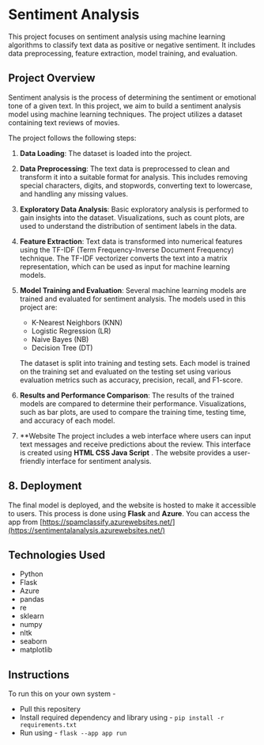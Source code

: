 # Sentiment Analysis

This project focuses on sentiment analysis using machine learning algorithms to classify text data as positive or negative sentiment. It includes data preprocessing, feature extraction, model training, and evaluation.

## Project Overview

Sentiment analysis is the process of determining the sentiment or emotional tone of a given text. In this project, we aim to build a sentiment analysis model using machine learning techniques. The project utilizes a dataset containing text reviews of movies.

The project follows the following steps:

1. **Data Loading**: The dataset is loaded into the project.

2. **Data Preprocessing**: The text data is preprocessed to clean and transform it into a suitable format for analysis. This includes removing special characters, digits, and stopwords, converting text to lowercase, and handling any missing values.

3. **Exploratory Data Analysis**: Basic exploratory analysis is performed to gain insights into the dataset. Visualizations, such as count plots, are used to understand the distribution of sentiment labels in the data.

4. **Feature Extraction**: Text data is transformed into numerical features using the TF-IDF (Term Frequency-Inverse Document Frequency) technique. The TF-IDF vectorizer converts the text into a matrix representation, which can be used as input for machine learning models.

5. **Model Training and Evaluation**: Several machine learning models are trained and evaluated for sentiment analysis. The models used in this project are:

   - K-Nearest Neighbors (KNN)
   - Logistic Regression (LR)
   - Naive Bayes (NB)
   - Decision Tree (DT)

   The dataset is split into training and testing sets. Each model is trained on the training set and evaluated on the testing set using various evaluation metrics such as accuracy, precision, recall, and F1-score.

6. **Results and Performance Comparison**: The results of the trained models are compared to determine their performance. Visualizations, such as bar plots, are used to compare the training time, testing time, and accuracy of each model.

7. **Website
The project includes a web interface where users can input text messages and receive predictions about the review. This interface is created using **HTML CSS Java Script** . The website provides a user-friendly interface for sentiment analysis.

## 8. Deployment
The final model is deployed, and the website is hosted to make it accessible to users. This process is done using **Flask** and **Azure**.
You can access the app from [https://spamclassify.azurewebsites.net/](https://sentimentalanalysis.azurewebsites.net/) 



## Technologies Used

- Python
- Flask
- Azure
- pandas
- re
- sklearn
- numpy
- nltk
- seaborn
- matplotlib

## Instructions
To run this on your own system -
- Pull this repositery
- Install required dependency and library using -
  ```pip install -r requirements.txt```
- Run using -
  ```flask --app app run```

